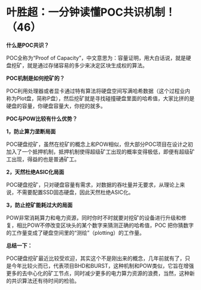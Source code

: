 # 叶胜超：一分钟读懂POC共识机制！（46）



**什么是POC共识？**



POC全称为“Proof of Capacity”，中文意思为：容量证明，用大白话说，就是硬盘挖矿，就是通过存储容易的多少来决定区块生成权的算法。





**POC机制是如何挖矿的？**



POC利用处理器或者显卡通过特有算法将硬盘空间写满哈希数据（这个过程业内称为Plot盘，简称P盘），然后挖矿就是寻找碰撞硬盘里面的哈希值，大家比拼的是硬盘的容量，你硬盘容量大，你挖的就多。





**POC与POW比较有什么优势？**



**1，防止算力垄断局面**



POC硬盘挖矿，虽然在挖矿的概念上和POW相似，但大部分POC项目在设计之初加入了一个抵押机制，抵押机制使得超级矿工出现的概率变得极低，即便有超级矿工出现，得益的也是普通矿工。



**2，天然杜绝ASIC化局面**



POC硬盘挖矿，只对硬盘容量有需求，对数据的吞吐量并无要求，从理论上来说，不需要配置SSD固态硬盘，因此天然杜绝ASIC化。



**3，防止挖矿能耗过大的局面**



POW非常消耗算力和电力资源，同时你时不时就要对挖矿的设备进行升级和修复，相比POW不停改变区块头的某个数字来猜测正确的哈希值，POC 把你猜数字的工作量变成了硬盘空间里的“测绘”（plotting）的工作量。



**总结一下：**



POC硬盘挖矿最近比较受欢迎，其实这个不是刚出来的概念，几年前就有了，只是今年比较火而已，代表项目BHD和BURST，这种机制和POW类似，它旨在增强更多的去中心化的矿工节点，同时减少更多的电力算力资源的浪费，当然，这种新的共识算法还有待时间的检验。
